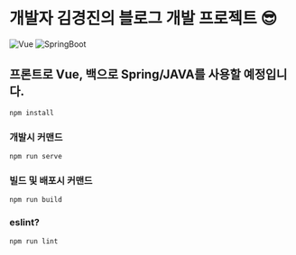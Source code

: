# 개발자 김경진의 블로그 개발 프로젝트 😎

![Vue](https://img1.daumcdn.net/thumb/R1280x0/?scode=mtistory2&fname=https%3A%2F%2Fblog.kakaocdn.net%2Fdn%2FvkEJ6%2FbtqZV6GpWpk%2FMH5ikqPBZxaF83UjethoW0%2Fimg.jpg)
![SpringBoot](https://img1.daumcdn.net/thumb/R1280x0/?scode=mtistory2&fname=https%3A%2F%2Fblog.kakaocdn.net%2Fdn%2FWumAJ%2Fbtq6ANAD9Ih%2FeY6v5O7RvvZuBCGCxf7xH0%2Fimg.png)

## 프론트로 Vue, 백으로 Spring/JAVA를 사용할 예정입니다.

```
npm install
```

### 개발시 커맨드

```
npm run serve
```

### 빌드 및 배포시 커맨드

```
npm run build
```

### eslint?

```
npm run lint
```

###
